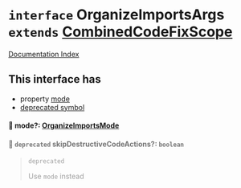 # `interface` OrganizeImportsArgs `extends` [CombinedCodeFixScope](../interface.CombinedCodeFixScope/README.md)

[Documentation Index](../README.md)

## This interface has

- property [mode](#-mode-organizeimportsmode)
- [deprecated symbol](#-deprecated-skipdestructivecodeactions-boolean)


#### 📄 mode?: [OrganizeImportsMode](../enum.OrganizeImportsMode/README.md)



<div style="opacity:0.6">

#### 📄 `deprecated` skipDestructiveCodeActions?: `boolean`

> `deprecated`
> 
> Use `mode` instead



</div>

